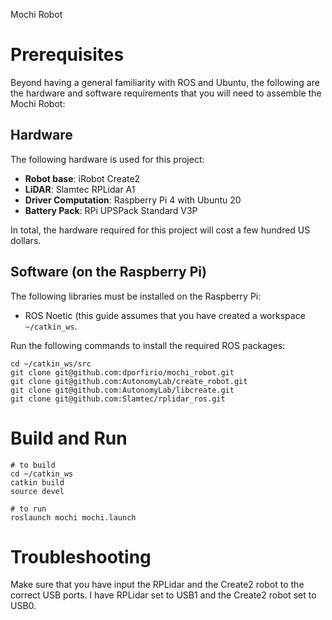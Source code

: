Mochi Robot

# Prerequisites

Beyond having a general familiarity with ROS and Ubuntu, the following are the hardware and software requirements that you will need to assemble the Mochi Robot:

## Hardware

The following hardware is used for this project:

- **Robot base**: iRobot Create2
- **LiDAR**: Slamtec RPLidar A1
- **Driver Computation**: Raspberry Pi 4 with Ubuntu 20
- **Battery Pack**: RPi UPSPack Standard V3P

In total, the hardware required for this project will cost a few hundred US dollars.

## Software (on the Raspberry Pi)

The following libraries must be installed on the Raspberry Pi:

- ROS Noetic (this guide assumes that you have created a workspace `~/catkin_ws`.

Run the following commands to install the required ROS packages:

```
cd ~/catkin_ws/src
git clone git@github.com:dporfirio/mochi_robot.git
git clone git@github.com:AutonomyLab/create_robot.git
git clone git@github.com:AutonomyLab/libcreate.git
git clone git@github.com:Slamtec/rplidar_ros.git
```

# Build and Run

```
# to build
cd ~/catkin_ws
catkin build
source devel

# to run
roslaunch mochi mochi.launch
```

# Troubleshooting

Make sure that you have input the RPLidar and the Create2 robot to the correct USB ports. I have RPLidar set to USB1 and the Create2 robot set to USB0.

